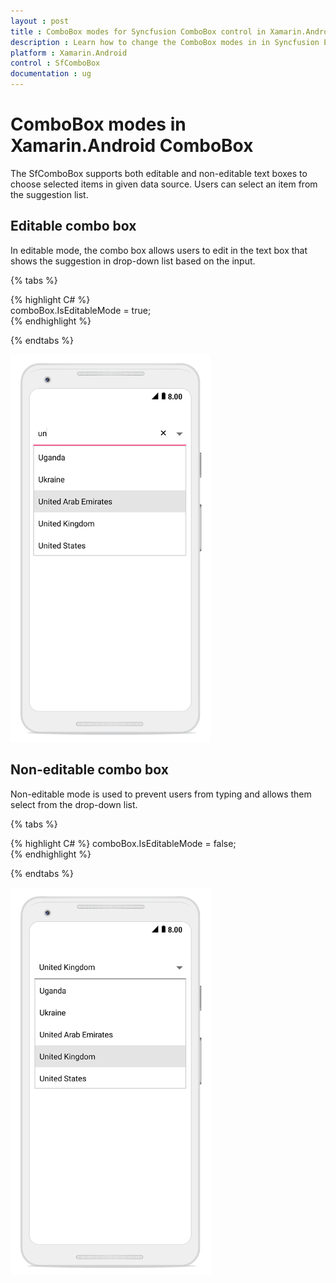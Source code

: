 ```yaml
---
layout : post
title : ComboBox modes for Syncfusion ComboBox control in Xamarin.Android
description : Learn how to change the ComboBox modes in in Syncfusion Essential Xamarin.Android ComboBox Control, its elements, and more.
platform : Xamarin.Android
control : SfComboBox
documentation : ug
---
```


# ComboBox modes in Xamarin.Android ComboBox

The SfComboBox supports both editable and non-editable text boxes to choose selected items in given data source. Users can select an item from the suggestion list. 

## Editable combo box

In editable mode, the combo box allows users to edit in the text box that shows the suggestion in drop-down list based on the input.

{% tabs %}

{% highlight C# %}	
comboBox.IsEditableMode = true; 	 
{% endhighlight %}

{% endtabs %}

![Editable ComboBox in Xamarin.Android](images/editable.png)
	
## Non-editable combo box

Non-editable mode is used to prevent users from typing and allows them select from the drop-down list.

{% tabs %}

{% highlight C# %}
comboBox.IsEditableMode = false;  
{% endhighlight %}

{% endtabs %}

![Non-editable ComboBox in Xamarin.Android](images/noneditable.png)
 
